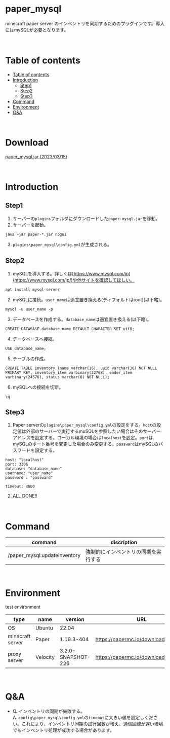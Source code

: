 # paper_mysql

minecraft paper server のインベントリを同期するためのプラグインです。導入にはmySQLが必要となります。

<br>

# Table of contents

* [Table of contents](#table_of_contents)
* [Introduction](#introduction)
  * [Step1](#step1)
  * [Step2](#step2)
  * [Step3](#step3)
* [Command](#command)
* [Environment](#environment)
* [Q&A](#qa)

<br>

# Download

[paper_mysql.jar (2023/03/15)](https://cdn.jsdelivr.net/gh/tsukasa-u/paper_mysql@main/out/artifacts/paper_mysql_jar/paper_mysql.jar)

<br>

# Introduction

## Step1
1. サーバーの`plagins`フォルダにダウンロードした`paper-mysql.jar`を移動。
2. サーバーを起動。

```
java -jar paper-*.jar nogui
```

3. `plagins\paper_mysql\config.yml`が生成される。 

## Step2
1. mySQLを導入する。詳しくは[https://www.mysql.com/jp](https://www.mysql.com/jp/)や他サイトを確認してほしい。
```
apt install mysql-server
```
2. mySQLに接続。`user_name`は適宜置き換える(ディフォルトはroot)(以下略)。
```
mysql -u user_name -p
```
3. データベースを作成する。`database_name`は適宜置き換える(以下略)。
```
CREATE DATABASE database_name DEFAULT CHARACTER SET utf8;
```
4. データベースへ接続。
```
USE database_name;
```
5. テーブルの作成。
```
CREATE TABLE inventory (name varchar(16), uuid varchar(36) NOT NULL PRIMARY KEY, inventory_item varbinary(32768), ender_item varbinary(24576), status varchar(8) NOT NULL);
```
6. mySQLへの接続を切断。
```
\q
```

## Step3
1. Paper serverの`plagins\paper_mysql\config.yml`の設定をする。`host`の設定値は外部のサーバーで実行するmuSQLを参照したい場合はそのサーバーアドレスを設定する。ローカル環境の場合は`localhost`を設定。`port`はmySQLのポート番号を変更した場合のみ変更する。`passward`はmySQLのパスワードを設定する。
```
host: "localhost"
port: 3306
database: "database_name"
username: "user_name"
password : "passward"

timeout: 4000
```
2. ALL DONE!!

<br>

# Command

| command | discription |
|---|---|
| /paper_mysql:updateinventory | 強制的にインベントリの同期を実行する |

<br>

# Environment
test environment

| type | name | version | URL |
|---|---|---|---|
|OS | Ubuntu | 22.04 | |
|minecraft server | Paper | 1.19.3-404 | https://papermc.io/downloads/paper |
|proxy server| Velocity | 3.2.0-SNAPSHOT-226 | https://papermc.io/downloads/velocity |

<br>

# Q&A
* Q. インベントリの同期が失敗する。\
    A. `config\paper_mysql\config.yml`の`timeout`に大きい値を設定しください。これにより、インベントリ同期の試行回数が増え、通信回線が遅い環境でもインベントリ処理が成功する場合があります。